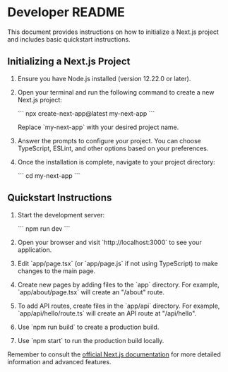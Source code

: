 # Developer README

This document provides instructions on how to initialize a Next.js project and includes basic quickstart instructions.

## Initializing a Next.js Project

1. Ensure you have Node.js installed (version 12.22.0 or later).

2. Open your terminal and run the following command to create a new Next.js project:

   \`\`\`
   npx create-next-app@latest my-next-app
   \`\`\`

   Replace \`my-next-app\` with your desired project name.

3. Answer the prompts to configure your project. You can choose TypeScript, ESLint, and other options based on your preferences.

4. Once the installation is complete, navigate to your project directory:

   \`\`\`
   cd my-next-app
   \`\`\`

## Quickstart Instructions

1. Start the development server:

   \`\`\`
   npm run dev
   \`\`\`

2. Open your browser and visit \`http://localhost:3000\` to see your application.

3. Edit \`app/page.tsx\` (or \`app/page.js\` if not using TypeScript) to make changes to the main page.

4. Create new pages by adding files to the \`app\` directory. For example, \`app/about/page.tsx\` will create an "/about" route.

5. To add API routes, create files in the \`app/api\` directory. For example, \`app/api/hello/route.ts\` will create an API route at "/api/hello".

6. Use \`npm run build\` to create a production build.

7. Use \`npm start\` to run the production build locally.

Remember to consult the [official Next.js documentation](https://nextjs.org/docs) for more detailed information and advanced features.

